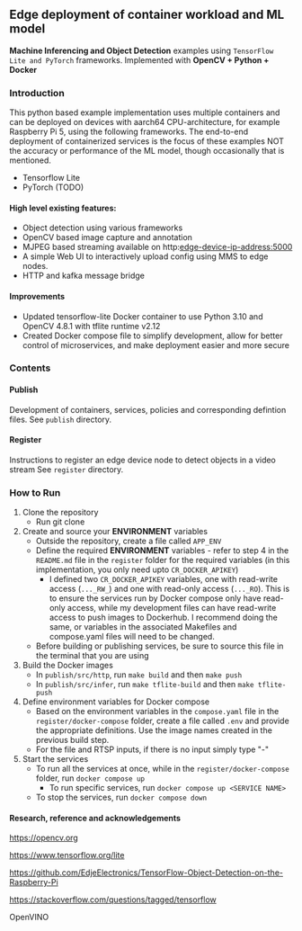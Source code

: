
## Edge deployment of container workload and ML model

**Machine Inferencing and Object Detection** examples using `TensorFlow Lite and PyTorch` frameworks. Implemented with **OpenCV + Python + Docker**

### Introduction

This python based example implementation uses multiple containers and can be deployed on devices with aarch64 CPU-architecture, for example Raspberry Pi 5, using the following frameworks. The end-to-end deployment of containerized services is the focus of these examples NOT the accuracy or performance of the ML model, though occasionally that is mentioned.

- Tensorflow Lite 
- PyTorch (TODO)
<!---

<img width="1439" alt="Screen Shot 2021-06-14 at 11 37 38 AM" src="https://user-images.githubusercontent.com/49573998/121942318-330db900-cd05-11eb-83c2-2b713b097ae9.png">

--->

#### High level existing features:
- Object detection using various frameworks 
- OpenCV based image capture and annotation
- MJPEG based streaming available on http:<edge-device-ip-address:5000> 
- A simple Web UI to interactively upload config using MMS to edge nodes.
- HTTP and kafka message bridge

#### Improvements
- Updated tensorflow-lite Docker container to use Python 3.10 and OpenCV 4.8.1 with tflite runtime v2.12
- Created Docker compose file to simplify development, allow for better control of microservices, and make deployment easier and more secure

### Contents
#### Publish
Development of containers, services, policies and corresponding defintion files.
See `publish` directory.

#### Register
Instructions to register an edge device node to detect objects in a video stream
See `register` directory.

### How to Run
1. Clone the repository
   - Run git clone
2. Create and source your **ENVIRONMENT** variables
   - Outside the repository, create a file called `APP_ENV`
   - Define the required **ENVIRONMENT** variables - refer to step 4 in the `README.md` file  in the `register` folder for the required variables (in this implementation, you only need upto `CR_DOCKER_APIKEY`)
     - I defined two `CR_DOCKER_APIKEY` variables, one with read-write access (`..._RW_`) and one with read-only access (`..._RO`). This is to ensure the services run by Docker compose only have read-only access, while my development files can have read-write access to push images to Dockerhub. I recommend doing the same, or variables in the associated Makefiles and compose.yaml files will need to be changed.
   - Before building or publishing services, be sure to source this file in the terminal that you are using
3. Build the Docker images
   - In `publish/src/http`, run `make build` and then `make push`
   - In `publish/src/infer`, run `make tflite-build` and then `make tflite-push`
4. Define environment variables for Docker compose
   - Based on the environment variables in the `compose.yaml` file in the `register/docker-compose` folder, create a file called `.env` and provide the appropriate definitions. Use the image names created in the previous build step.
   - For the file and RTSP inputs, if there is no input simply type "-"
5. Start the services
   - To run all the services at once, while in the `register/docker-compose` folder, run `docker compose up`
     - To run specific services, run `docker compose up <SERVICE NAME>`
   - To stop the services, run `docker compose down`



#### Research, reference and acknowledgements

  https://opencv.org
  
  https://www.tensorflow.org/lite
  
  https://github.com/EdjeElectronics/TensorFlow-Object-Detection-on-the-Raspberry-Pi
  
  https://stackoverflow.com/questions/tagged/tensorflow
  
  OpenVINO
